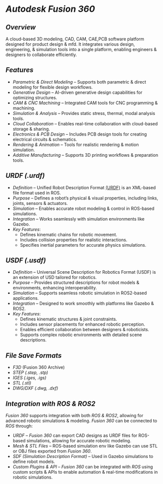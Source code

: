 
# *Autodesk Fusion 360*

## *Overview*
A cloud-based 3D modeling, CAD, CAM, CAE,PCB  software platform designed for product design & mfd. It integrates various design, engineering, & simulation tools into a single platform, enabling engineers & designers to collaborate efficiently.

## *Features*
- *Parametric & Direct Modeling* – Supports both parametric & direct modeling for flexible design workflows.
- *Generative Design* – AI-driven generative design capabilities for optimizing structures.
- *CAM & CNC Machining* – Integrated CAM tools for CNC programming & machining.
- *Simulation & Analysis* – Provides static stress, thermal, modal analysis tools.
- *Cloud Collaboration* – Enables real-time collaboration with cloud-based storage & sharing.
- *Electronics & PCB Design* – Includes PCB design tools for creating electrical circuits & schematics.
- *Rendering & Animation* – Tools for realistic rendering & motion simulation.
- *Additive Manufacturing* – Supports 3D printing workflows & preparation tools.

## *URDF (.urdf)*
- *Definition* – Unified Robot Description Format [(URDF)](https://github.com/RISHABH12005/Fusion360/tree/main/URDF) is an XML-based file format used in ROS.
- *Purpose* – Defines a robot’s physical & visual properties, including links, joints, sensors & actuators.
- *Simulation* – Enables accurate robot modeling & control in ROS-based simulations.
- *Integration* – Works seamlessly with simulation environments like Gazebo.
- *Key Features*:
  - Defines kinematic chains for robotic movement.
  - Includes collision properties for realistic interactions.
  - Specifies inertial parameters for accurate physics simulations.

## *USDF (.usdf)*
- *Definition* – Universal Scene Description for Robotics Format (USDF) is an extension of USD tailored for robotics.
- *Purpose* – Provides structured descriptions for robot models & environments, enhancing interoperability.
- *Simulation* – Supports seamless robotic simulation in ROS2-based applications.
- *Integration* – Designed to work smoothly with platforms like Gazebo & ROS2.
- *Key Features*:
  - Defines kinematic structures & joint constraints.
  - Includes sensor placements for enhanced robotic perception.
  - Enables efficient collaboration between designers & roboticists.
  - Supports complex robotic environments with detailed scene descriptions.

## *File Save Formats*
- *F3D* (Fusion 360 Archive)
- *STEP (.step, .stp)*
- *IGES (.iges, .igs)*
- *STL (.stl)*
- *DWG/DXF (.dwg, .dxf)*

## *Integration with ROS & ROS2*
*Fusion 360* supports integration with both *ROS & ROS2*, allowing for advanced robotic simulations & modeling.
*Fusion 360* can be connected to *ROS* through:
- *URDF* – *Fusion 360* can export CAD designs as URDF files for ROS-based simulations, allowing for accurate robotic modeling.
- *Mesh & STL Files* – ROS-based simulation env like Gazebo can use STL or OBJ files exported from *Fusion 360*.
- *SDF (Simulation Description Format)* – Used in Gazebo simulations to define robot models.
- *Custom Plugins & API* – *Fusion 360* can be integrated with *ROS* using custom scripts & APIs to enable automation & real-time modifications in robotic simulations.
